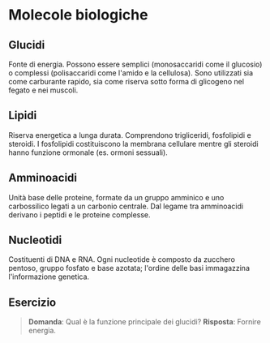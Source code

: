 # Molecole biologiche

## Glucidi
Fonte di energia. Possono essere semplici (monosaccaridi come il glucosio) o complessi
(polisaccaridi come l'amido e la cellulosa). Sono utilizzati sia come carburante
rapido, sia come riserva sotto forma di glicogeno nel fegato e nei muscoli.

## Lipidi
Riserva energetica a lunga durata. Comprendono trigliceridi, fosfolipidi e
steroidi. I fosfolipidi costituiscono la membrana cellulare mentre gli steroidi
hanno funzione ormonale (es. ormoni sessuali).

## Amminoacidi
Unità base delle proteine, formate da un gruppo amminico e uno carbossilico
legati a un carbonio centrale. Dal legame tra amminoacidi derivano i peptidi e
le proteine complesse.


## Nucleotidi
Costituenti di DNA e RNA. Ogni nucleotide è composto da zucchero pentoso,
gruppo fosfato e base azotata; l'ordine delle basi immagazzina l'informazione
genetica.

## Esercizio
> **Domanda**: Qual è la funzione principale dei glucidi?
> **Risposta**: Fornire energia.
